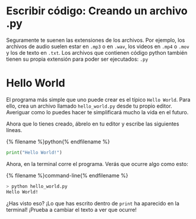 # Escribir código: Creando un archivo .py

Seguramente te suenen las extensiones de los archivos. Por ejemplo, los archivos de audio suelen estar en `.mp3` o en `.wav`, los videos en `.mp4` o `.mov` y los de texto en `.txt`. Los archivos que contienen código python también tienen su propia extensión para poder ser ejecutados: `.py`

# Hello World

El programa más simple que uno puede crear es el típico `Hello World`. Para ello, crea un archivo llamado `hello_world.py` desde tu propio editor. Averiguar como lo puedes hacer te simplificará mucho la vida en el futuro. 

Ahora que lo tienes creado, ábrelo en tu editor y escribe las siguientes líneas.

{% filename %}python{% endfilename %}
```python
print("Hello World!")
```

Ahora, en la terminal corre el programa. Verás que ocurre algo como esto:

{% filename %}command-line{% endfilename %}
```bash
> python hello_world.py
Hello World!
```

¿Has visto eso? ¡Lo que has escrito dentro de `print` ha aparecido en la terminal! ¡Prueba a cambiar el texto a ver que ocurre!
